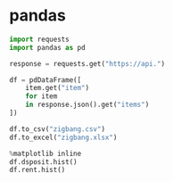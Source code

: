 # pandas

```python
import requests
import pandas as pd

response = requests.get("https://api.")
```
```python
df = pdDataFrame([
    item.get("item")
    for item
    in response.json().get("items")
])
```
```python
df.to_csv("zigbang.csv")
df.to_excel("zigbang.xlsx")
```

```python
%matplotlib inline
df.dsposit.hist()
df.rent.hist()
```